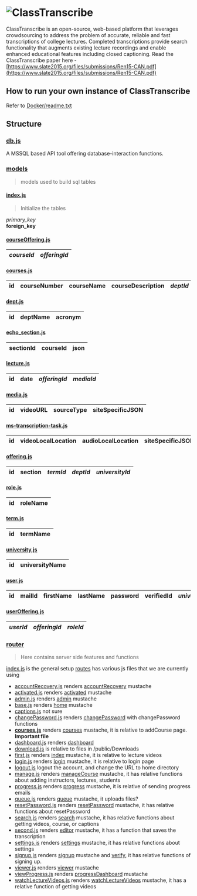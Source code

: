 # ![ClassTranscribe](http://i.imgur.com/jvyjBXY.png)

ClassTranscribe is an open-source, web-based platform that leverages crowdsourcing to address the problem of accurate,
reliable and fast transcriptions of college lectures. Completed transcriptions provide search functionality that augments
existing lecture recordings and enable enhanced educational features including closed captioning. Read the ClassTranscribe paper here - [https://www.slate2015.org/files/submissions/Ren15-CAN.pdf](https://www.slate2015.org/files/submissions/Ren15-CAN.pdf)

## How to run your own instance of ClassTranscribe

Refer to [Docker/readme.txt](/Docker/readme.txt)

## Structure
### [db.js](/db/db.js)
A MSSQL based API tool offering database-interaction functions.

### [models](/models)
> models used to build sql tables

#### [index.js](/models/index.js)
>Initialize the tables

*primary_key*<br>
**foreign_key**

#### [courseOffering.js](/models/courses.js)
| *courseId*        | *offeringId*           |
| ----------------- |----------------------|

#### [courses.js](/models/courses.js)
| **id**   | courseNumber | courseName  | courseDescription | *deptId* |
| -------|----------------|:-------------------:|-------------:|-------:|

#### [dept.js](/models/dept.js)
| **id**        | deptName   | acronym   |
|-------------|:----------:|:----------:|

#### [echo_section.js](/models/lecture.js)
| **sectionId**   | courseId  | json |
|-------------|:----------:|:----------:|

#### [lecture.js](/models/lecture.js)
| **id**        | date   | *offeringId*  | *mediaId* |
|-------------|:----------:|:----------:|:-----------:|

#### [media.js](/models/media.js)
| **id**        |  videoURL   | sourceType  | siteSpecificJSON |
|-------------|:----------:|:----------:|:--------------:|

#### [ms-transcription-task.js](/models/ms-transcription-task.js)
|**id**|videoLocalLocation|audioLocalLocation|siteSpecificJSON|videoHashsum|audioHashsum|wavAudioLocalFile|wavHashsum|srtFileLocation|log|*taskCreatorUserId*|*mediaId*|
|------|------|-----|------|------|----|----|----|----|----|----|----|

#### [offering.js](/models/offering.js)
| **id**     |  section   | *termId*  | *deptId* | *universityId* |
|-------------|:----------:|:----------:|:-----------:|-------:|

#### [role.js](/models/role.js)
| **id**     |  roleName  |
|------------|:----------:|

#### [term.js](/models/term.js)
| **id**   |  termName  |
|----------|:----------:|

#### [university.js](/models/university.js)
| **id**  |  universityName  |
|---------|:----------------:|

#### [user.js](/models/user.js)
| **id** | mailId | firstName | lastName | password | verifiedId | *universityId* |
|---------|:--------:|--------:|--------:|--------:|--------:|------:|

#### [userOffering.js](/models/userOffering.js)
| *userId* | *offeringId* | *roleId* |
|---------|:--------:|--------:|

### [router](/router)
> Here contains server side features and functions

[index.js](/router/index.js) is the general setup
[routes](/router/routes) has various js files that we are currently using
  * [accountRecovery.js](/router/routes/accountRecovery.js) renders [accountRecovery](/templates/accountRecovery.mustache) mustache
  * [activated.js](/router/routes/activated.js) renders [activated](/templates/activated.mustache) mustache
  * [admin.js](/router/routes/admin.js) renders [admin](/templates/admin.mustache) mustache
  * [base.js](/router/routes/base.js) renders [home](/templates/home.mustache) mustache
  * [captions.js](/router/routes/captions.js) not sure
  * [changePassword.js](/router/routes/changePassword.js) renders [changePassword](/templates/changePassword.mustache) with changePassword functions
  * **[courses.js](/router/routes/courses.js)** renders [courses](/templates/courses.mustache) mustache, it is relative to addCourse page. **Important file**
  * [dashboard.js](/router/routes/dashboard.js) renders [dashboard](/templates/dashboard.mustache)
  * [download.js](/router/routes/download.js) is relative to files in /public/Downloads
  * [first.js](/router/routes/first.js) renders [index](/templates/index.mustache) mustache, it is relative to lecture videos
  * [login.js](/router/routes/login.js) renders [login](/templates/login.mustache) mustache, it is relative to login page
  * [logout.js](/router/routes/logout.js) logout the account, and change the URL to home directory
  * [manage.js](/router/routes/mange.js) renders [manageCourse](/templates/manageCourse.mustache) mustache, it has relative functions about adding instructors, lectures, students
  * [progress.js](/router/routes/progress.js) renders [progress](/templates/progress.mustache) mustache, it is relative of sending progress emails
  * [queue.js](/router/routes/queue.js) renders [queue](/templates/queue.mustache) mustache, it uploads files?
  * [resetPassword.js](/router/routes/resetPassword.js) renders [resetPassword](/templates/resetPassword.mustache) mustache, it has relative functions about resetPassword
  * [search.js](/router/routes/search.js) renders [search](/templates/search.mustache) mustache, it has relative functions about getting videos, course, or captions
  * [second.js](/router/routes/second.js) renders [editor](/templates/editor.mustache) mustache, it has a function that saves the transcription
  * [settings.js](/router/routes/settings.js) renders [settings](/templates/settings.mustache) mustache, it has relative functions about settings
  * [signup.js](/router/routes/signup.js) renders [signup](/templates/signup.mustache) mustache and [verify](/templates/verify.mustache), it has relative functions of signing up.
  * [viewer.js](/router/routes/viewer.js) renders [viewer](/templates/templates.mustache) mustache
  * [viewProgress.js](/router/routes/viewProgress.js) renders [progressDashboard](templates/progressDashboard.mustache) mustache
  * [watchLectureVideos.js](/router/routes/watchLectureVideos.js) renders [watchLectureVideos](/templates/watchLectureVideos.mustache) mustache, it has a relative function of getting videos
